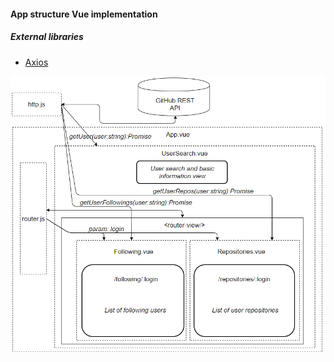 #### App structure Vue implementation

##### External libraries

-   [Axios](https://github.com/axios/axios)

![Appstructure](https://github.com/farmasek/spa-fws-basic-app/blob/master/app-structure/vue-structure.PNG)
